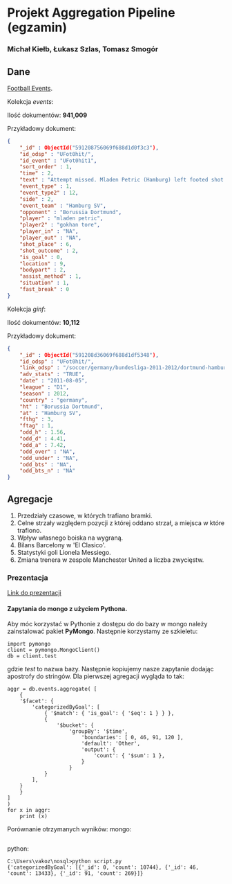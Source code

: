 # Projekt Aggregation Pipeline (egzamin)

### Michał Kiełb, Łukasz Szlas, Tomasz Smogór

## Dane

[Football Events](https://www.kaggle.com/secareanualin/football-events).

Kolekcja *events*:

Ilość dokumentów: **941,009**

Przykładowy dokument:

```json
{
	"_id" : ObjectId("591208756069f688d1d0f3c3"),
	"id_odsp" : "UFot0hit/",
	"id_event" : "UFot0hit1",
	"sort_order" : 1,
	"time" : 2,
	"text" : "Attempt missed. Mladen Petric (Hamburg) left footed shot from the left side of the box is high and wide to the left. Assisted by Gokhan Tore.",
	"event_type" : 1,
	"event_type2" : 12,
	"side" : 2,
	"event_team" : "Hamburg SV",
	"opponent" : "Borussia Dortmund",
	"player" : "mladen petric",
	"player2" : "gokhan tore",
	"player_in" : "NA",
	"player_out" : "NA",
	"shot_place" : 6,
	"shot_outcome" : 2,
	"is_goal" : 0,
	"location" : 9,
	"bodypart" : 2,
	"assist_method" : 1,
	"situation" : 1,
	"fast_break" : 0
}
```

Kolekcja *ginf*:

Ilość dokumentów: **10,112**

Przykładowy dokument:

```json
{
	"_id" : ObjectId("591208d36069f688d1df5348"),
	"id_odsp" : "UFot0hit/",
	"link_odsp" : "/soccer/germany/bundesliga-2011-2012/dortmund-hamburger-UFot0hit/",
	"adv_stats" : "TRUE",
	"date" : "2011-08-05",
	"league" : "D1",
	"season" : 2012,
	"country" : "germany",
	"ht" : "Borussia Dortmund",
	"at" : "Hamburg SV",
	"fthg" : 3,
	"ftag" : 1,
	"odd_h" : 1.56,
	"odd_d" : 4.41,
	"odd_a" : 7.42,
	"odd_over" : "NA",
	"odd_under" : "NA",
	"odd_bts" : "NA",
	"odd_bts_n" : "NA"
}
```

## Agregacje

1. Przedziały czasowe, w których trafiano bramki.
2. Celne strzały względem pozycji z której oddano strzał, a miejsca w które trafiono.
3. Wpływ własnego boiska na wygraną.
4. Bilans Barcelony w 'El Clasico'.
5. Statystyki goli Lionela Messiego.
6. Zmiana trenera w zespole Manchester United a liczba zwycięstw.

### Prezentacja

[Link do prezentacji](https://github.com/mkielb/nosql-egzamin/blob/master/presentation.pdf)

#### Zapytania do mongo z użyciem Pythona.
Aby móc korzystać w Pythonie z dostępu do do bazy w mongo należy zainstalować pakiet <b>PyMongo</b>. Następnie korzystamy ze szkieletu:
```
import pymongo
client = pymongo.MongoClient()
db = client.test
```
gdzie <i>test</i> to nazwa bazy. Następnie kopiujemy nasze zapytanie dodając apostrofy do stringów. Dla pierwszej agregacji wygląda to tak:
```
aggr = db.events.aggregate( [
	{
	'$facet': {
		'categorizedByGoal': [
			{ '$match': { 'is_goal': { '$eq': 1 } } },
			{
				'$bucket': {
					'groupBy': '$time',
      					'boundaries': [ 0, 46, 91, 120 ],
      					'default': 'Other',
      					'output': {
        					'count': { '$sum': 1 },
      					}
    				}
  			}
		],
	}
	}
]
)
for x in aggr:
	print (x)
```
Porównanie otrzymanych wyników:
mongo:
```

```
python:
```
C:\Users\vakoz\nosql>python script.py
{'categorizedByGoal': [{'_id': 0, 'count': 10744}, {'_id': 46, 'count': 13433}, {'_id': 91, 'count': 269}]}
```
